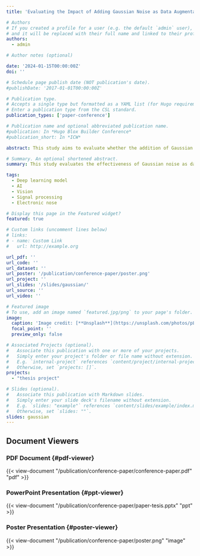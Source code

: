 ```yaml
---
title: 'Evaluating the Impact of Adding Gaussian Noise as Data Augmentation on Electronic Nose for Black Tea Quality Classification'

# Authors
# If you created a profile for a user (e.g. the default `admin` user), write the username (folder name) here
# and it will be replaced with their full name and linked to their profile.
authors:
  - admin

# Author notes (optional)

date: '2024-01-15T00:00:00Z'
doi: ''

# Schedule page publish date (NOT publication's date).
#publishDate: '2017-01-01T00:00:00Z'

# Publication type.
# Accepts a single type but formatted as a YAML list (for Hugo requirements).
# Enter a publication type from the CSL standard.
publication_types: ['paper-conference']

# Publication name and optional abbreviated publication name.
#publication: In *Hugo Blox Builder Conference*
#publication_short: In *ICW*

abstract: This study aims to evaluate whether the addition of Gaussian noise as data augmentation enhances the learning  process or merely introduces irrelevant data ("noise") into the system. The evaluation focuses on how the augmented data affects learning outcomes, particularly in scenarios with increasing noise levels. The study also compares classification performance with and without noise augmentation to assess its impact on model generalization and accuracy. Gaussian noise was applied at six controlled variance levels (0.01 to 0.3), and its influence on classification was analyzed across 1D-CNN and 2DCNN. Statistical analyses using MANOVA and the Kolmogorov Smirnov test confirmed that Gaussian noise augmentation preserved the core structure of the original data at lower noise levels while introducing realistic variability. The results show that for 1D-CNN, Zhou’s architecture consistently achieved 96% accuracy across all noise levels, indicating robustness to added noise. In contrast, 2D-CNN models, particularly ResNet34 with transfer learning, demonstrated exceptional performance at low noise levels (0.01) with an accuracy of 98.66%, but experienced a gradual performance decline as noise levels increased. This research provides insights into the effectiveness of Gaussian noise augmentation for improving model learning and highlights its limitations at higher noise levels. By comparing results with and without noise augmentation, the study demonstrates the importance of noise calibration to maintain the balance between variability and data integrity in classification tasks. 

# Summary. An optional shortened abstract.
summary: This study evaluates the effectiveness of Gaussian noise as data augmentation for electronic nose data in black tea quality classification, analyzing its impact on 1D-CNN and 2D-CNN model performance across different noise levels.

tags:
  - Deep learning model
  - AI
  - Vision
  - Signal processing
  - Electronic nose

# Display this page in the Featured widget?
featured: true

# Custom links (uncomment lines below)
# links:
# - name: Custom Link
#   url: http://example.org

url_pdf: ''
url_code: ''
url_dataset: ''
url_poster: '/publication/conference-paper/poster.png'
url_project: ''
url_slides: '/slides/gaussian/'
url_source: ''
url_video: ''

# Featured image
# To use, add an image named `featured.jpg/png` to your page's folder.
image:
  caption: 'Image credit: [**Unsplash**](https://unsplash.com/photos/pLCdAaMFLTE)'
  focal_point: ''
  preview_only: false

# Associated Projects (optional).
#   Associate this publication with one or more of your projects.
#   Simply enter your project's folder or file name without extension.
#   E.g. `internal-project` references `content/project/internal-project/index.md`.
#   Otherwise, set `projects: []`.
projects:
  - "thesis project"

# Slides (optional).
#   Associate this publication with Markdown slides.
#   Simply enter your slide deck's filename without extension.
#   E.g. `slides: "example"` references `content/slides/example/index.md`.
#   Otherwise, set `slides: ""`.
slides: gaussian
---
```


## Document Viewers

### PDF Document {#pdf-viewer}

{{< view-document "/publication/conference-paper/conference-paper.pdf" "pdf" >}}

### PowerPoint Presentation {#ppt-viewer}

{{< view-document "/publication/conference-paper/paper-tesis.pptx" "ppt" >}}

### Poster Presentation {#poster-viewer}

{{< view-document "/publication/conference-paper/poster.png" "image" >}}
